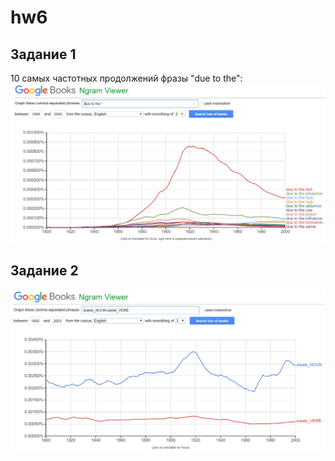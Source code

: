 # hw6
## Задание 1 
 10 самых частотных продолжений фразы "due to the":
![](https://github.com/vikki565656/hw6/blob/master/%D0%A1%D0%BD%D0%B8%D0%BC%D0%BE%D0%BA%201.PNG)
## Задание 2 
![](https://github.com/vikki565656/hw6/blob/master/%D0%A1%D0%BD%D0%B8%D0%BC%D0%BE%D0%BA2.PNG)
